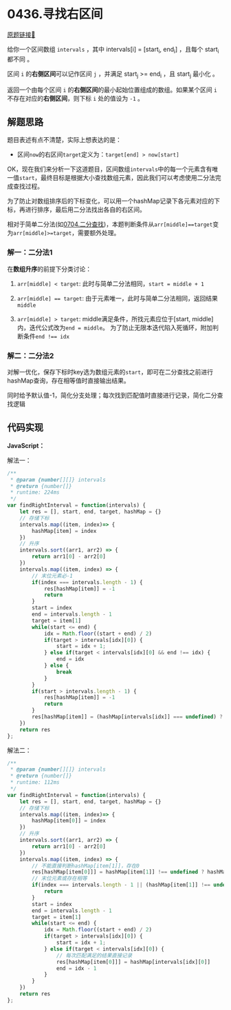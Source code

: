 # 0436.寻找右区间
[原题链接🔗](https://leetcode-cn.com/problems/find-right-interval/)  

给你一个区间数组 `intervals` ，其中 intervals[i] = [start<sub>i</sub>, end<sub>i</sub>] ，且每个 start<sub>i</sub> 都不同 。

区间 `i` 的**右侧区间**可以记作区间 `j` ，并满足 start<sub>j</sub> >= end<sub>i</sub> ，且 start<sub>j</sub> 最小化 。

返回一个由每个区间 `i` 的**右侧区间**的最小起始位置组成的数组。如果某个区间 `i` 不存在对应的**右侧区间**，则下标 `i` 处的值设为 `-1` 。

## 解题思路
题目表述有点不清楚，实际上想表达的是：

 - 区间`now`的右区间`target`定义为：`target[end] > now[start]`

OK，现在我们来分析一下这道题目，区间数组`intervals`中的每一个元素含有唯一值`start`，最终目标是根据大小查找数组元素，因此我们可以考虑使用二分法完成查找过程。

为了防止对数组排序后的下标变化，可以用一个hashMap记录下各元素对应的下标，再进行排序，最后用二分法找出各自的右区间。

相对于简单二分法(如[0704.二分查找](./leetcode/0704-二分查找.md))，本题判断条件从`arr[middle]==target`变为`arr[middle]>=target`，需要额外处理。

### 解一：二分法1
在**数组升序**的前提下分类讨论：

1. `arr[middle] < target`: 此时与简单二分法相同，`start = middle + 1`

2. `arr[middle] == target`: 由于元素唯一，此时与简单二分法相同，返回结果`middle`

3. `arr[middle] > target`: middle满足条件，所找元素应位于[start, middle]内，迭代公式改为`end = middle`。
    为了防止无限本迭代陷入死循环，附加判断条件`end !== idx`
### 解二：二分法2
对解一优化，保存下标时key选为数组元素的`start`，即可在二分查找之前进行hashMap查询，存在相等值时直接输出结果。

同时给予默认值-1，简化分支处理；每次找到匹配值时直接进行记录，简化二分查找逻辑

## 代码实现
**JavaScript：**

解法一：
```javascript
/**
 * @param {number[][]} intervals
 * @return {number[]}
 * runtime: 224ms
 */
var findRightInterval = function(intervals) {
    let res = [], start, end, target, hashMap = {}
    // 存储下标
    intervals.map((item, index)=> {
        hashMap[item] = index
    })
    // 升序
    intervals.sort((arr1, arr2) => {
        return arr1[0] - arr2[0]
    })
    intervals.map((item, index) => {
        // 末位元素必-1
        if(index === intervals.length - 1) {
            res[hashMap[item]] = -1
            return
        }
        start = index
        end = intervals.length - 1
        target = item[1]
        while(start <= end) {
            idx = Math.floor((start + end) / 2)
            if(target > intervals[idx][0]) {
                start = idx + 1;
            } else if(target < intervals[idx][0] && end !== idx) {
                end = idx
            } else {
                break
            }
        }
        if(start > intervals.length - 1) {
            res[hashMap[item]] = -1
            return
        }
        res[hashMap[item]] = (hashMap[intervals[idx]] === undefined) ? -1 : hashMap[intervals[idx]]
    })
    return res
};
```

解法二：
```javascript
/**
 * @param {number[][]} intervals
 * @return {number[]}
 * runtime: 112ms
 */
var findRightInterval = function(intervals) {
    let res = [], start, end, target, hashMap = {}
    // 存储下标
    intervals.map((item, index)=> {
        hashMap[item[0]] = index
    })
    // 升序
    intervals.sort((arr1, arr2) => {
        return arr1[0] - arr2[0]
    })
    intervals.map((item, index) => {
        // 不能直接判断hashMap[item[1]]，存在0
        res[hashMap[item[0]]] = hashMap[item[1]] !== undefined ? hashMap[item[1]] : -1
        // 末位元素或存在相等
        if(index === intervals.length - 1 || (hashMap[item[1]] !== undefined)) {
            return
        }
        start = index
        end = intervals.length - 1
        target = item[1]
        while(start <= end) {
            idx = Math.floor((start + end) / 2)
            if(target > intervals[idx][0]) {
                start = idx + 1;
            } else if(target < intervals[idx][0]) {
                // 每次匹配满足的结果直接记录
                res[hashMap[item[0]]] = hashMap[intervals[idx][0]]
                end = idx - 1
            }
        }
    })
    return res
};
```